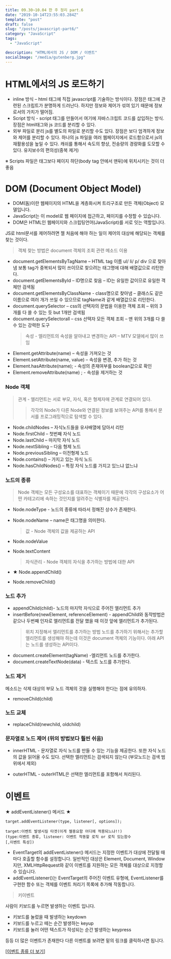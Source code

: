 ```yaml
---
title: 09.30~10.04 한 주 정리 part.6
date: "2019-10-14T23:55:03.284Z"
template: "post"
draft: false
slug: "/posts/javascript-part6/"
category: "JavaScript"
tags:
  - "JavaScript"

description: "HTML에서의 JS / DOM / 이벤트"
socialImage: "/media/gutenberg.jpg"
---
```


# HTML에서의 JS 로드하기

- inline 방식 – html 태그에 직접 javascript를 기술하는 방식이다. 장점은 태그에 관련된 스크립트가 분명하게 드러난다. 하지만 정보와 제어가 섞여 있기 때문에 정보로서의 가치가 떨어짐.
- Script 방식 - script 태그를 만들어서 여기에 자바스크립트 코드를 삽입하는 방식. 장점은 html태그와 js 코드를 분리할 수 있다.
- 외부 파일로 분리
  js를 별도의 파일로 분리할 수도 있다. 장점은 보다 엄격하게 정보와 제어를 분리할 수 있다. 하나의 js 파일을 여러 웹페이지에서 로드함으로서 js의 재활용성을 높일 수 있다. 캐쉬를 통해서 속도의 향상, 전송량의 경량화를 도모할 수 있다. 유지보수의 편의성(중복 제거)

※ Scripts 파일은 태그보다 페이지 하단(body tag 안에서 맨뒤)에 위치시키는 것이 더 좋음

# DOM (Document Object Model)

- DOM(돔)이란 웹페이지의 HTML을 계층화시켜 트리구조로 만든 객체(Object) 모델입니다.
- JavaScript는 이 model로 웹 페이지에 접근하고, 페이지를 수정할 수 있습니다.
- DOM은 HTML인 웹페이지와 스크립팅언어(JavaScript)를 서로 잇는 역할입니다.

JS로 html문서를 제어하려면 젤 처음에 해야 하는 일이 제어의 대상에 해당되는 객체를 찾는 것이다.

> 객체 찾는 방법은 document 객체의 조회 관련 메소드 이용

- document.getElementsByTagName – HTML tag 이름 ul/ li/ p/ div 으로 찾아냄 보통 tag가 중복되서 많이 쓰이므로 찾으려는 태그명에 대해 배열값으로 리턴한다.
- document.getElementsById – ID명으로 찾음 – ID는 유일한 값이므로 유일한 객체만 검색됨
- document.getElementsByClassName - class명으로 찾아냄 – 클래스도 같은 이름으로 여러 개가 쓰일 수 있으므로 tagName과 같게 배열값으로 리턴한다.
- document.querySelector – css의 선택자의 문법을 이용한 객체 조회 – 위의 3개를 다 쓸 수 있는 듯 but 1개만 검색됨
- document.querySelectorall – css 선택자 모든 객체 조회 – 맨 위의 3개를 다 쓸 수 있는 강력한 도구
  > 속성 - 엘리먼트의 속성을 알아내고 변경하는 API – MTV 모델에서 많이 쓰임
- Element.getAttribute(name) – 속성을 가져오는 것
- Element.setAttribute(name, value) – 속성을 변경, 추가 하는 것
- Element.hasAttribute(name); - 속성의 존재여부를 boolean값으로 확인
- Element.removeAttribute(name) ; - 속성을 제거하는 것

### Node 객체

> 관계 - 엘리먼트는 서로 부모, 자식, 혹은 형제자매 관계로 연결되어 있다.
>
> > 각각의 Node가 다른 Node와 연결된 정보를 보여주는 API를 통해서 문서를 프로그래밍적으로 탐색할 수 있다.

- Node.childNodes – 자식노드들을 유사배열에 담아서 리턴
- Node.firstChild – 첫번째 자식 노드
- Node.lastChild – 마지막 자식 노드
- Node.nextSibling – 다음 형제 노드
- Node.previousSibling – 이전형제 노드
- Node.contains() – 가지고 있는 자식 노드
- Node.hasChildNodes() – 특정 자식 노드를 가지고 있느냐 없느냐

### 노드의 종류

> Node 객체는 모든 구성요소를 대표하는 객체이기 때문에 각각의 구성요소가 어떤 카테고리에 속하는 것인지를 알려주는 식별자를 제공한다.

- Node.nodeType - 노드의 종류에 따라서 정해진 상수가 존재한다.

- Node.nodeName – name은 태그명을 의미한다.
  > 값 - Node 객체의 값을 제공하는 API
- Node.nodeValue
- Node.textContent
  > 자식관리 - Node 객체의 자식을 추가하는 방법에 대한 API
- ★ Node.appendChild()
- Node.removeChild()

### 노드 추가

- appendChild(child)- 노드의 마지막 자식으로 주어진 엘리먼트 추가
- insertBefore(newElement, referenceElement) - appendChild와 동작방법은 같으나 두번째 인자로 엘리먼트를 전달 했을 때 이것 앞에 엘리먼트가 추가된다.
  > 위치 지정해서 엘리먼트를 추가하는 방법
      노드를 추가하기 위해서는 추가할 엘리먼트를 생성해야 하는데 이것은 document 객체의 기능이다. 아래 API는 노드를 생성하는 API이다.
- document.createElement(tagName) -엘리먼트 노드를 추가한다.
- document.createTextNode(data) - 텍스트 노드를 추가한다.

### 노드 제거

메소드는 삭제 대상의 부모 노드 객체의 것을 실행해야 한다는 점에 유의하자.

- removeChild(child)

### 노드 교체

- replaceChild(newchild, oldchild)

### 문자열로 노드 제어 (위의 방법보다 훨씬 쉬움)

- innerHTML - 문자열로 자식 노드를 만들 수 있는 기능을 제공한다. 또한 자식 노드의 값을 읽어올 수도 있다. 선택한 엘리먼트는 검색되지 않는다 (부모노드는 검색 범위에서 제외)

- outerHTML - outerHTML은 선택한 엘리먼트를 포함해서 처리된다.

# 이벤트

★ addEventListener() 메서드 ★

<code>target.addEventListener(type, listener[, options]);</code>

<code>target:이벤트 발생시킬 타겟(이게 젤중요함 어디에 적용되느냐!!) (type:이벤트 종류, listener: 이벤트 작동할 로직 or 로직 있는함수
[,이벤트 특성])</code>

- EventTarget의 addEventListener() 메서드는 지정한 이벤트가 대상에 전달될 때마다 호출할 함수를 설정합니다. 일반적인 대상은 Element, Document, Window지만, XMLHttpRequest와 같이 이벤트를 지원하는 모든 객체를 대상으로 지정할 수 있습니다.
- addEventListener()는 EventTarget의 주어진 이벤트 유형에, EventListener를 구현한 함수 또는 객체를 이벤트 처리기 목록에 추가해 작동합니다.

> 키이벤트

사람이 키보드를 누르면 발생하는 이벤트 입니다.

- 키보드를 눌렀을 때 발생하는 keydown
- 키보드를 누르고 떼는 순간 발생하는 keyup
- 키보드를 눌러 어떤 텍스트가 작성되는 순간 발생하는 keypress

등등 더 많은 이벤트가 존재한다 다른 이벤트를 보려면 밑의 링크를 클릭하시면 됩니다.

[[이벤트 종류 더 보기](https://developer.mozilla.org/ko/docs/Web/Events)]
